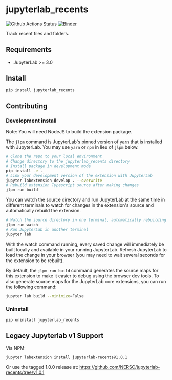 # jupyterlab_recents

![Github Actions Status](https://github.com/NERSC/jupyterlab-recents/workflows/Build/badge.svg)
[![Binder](https://mybinder.org/badge_logo.svg)](https://mybinder.org/v2/gh/NERSC/jupyterlab-recents/master?urlpath=lab)

Track recent files and folders.

## Requirements

- JupyterLab >= 3.0

## Install

```bash
pip install jupyterlab_recents
```

## Contributing

### Development install

Note: You will need NodeJS to build the extension package.

The `jlpm` command is JupyterLab's pinned version of
[yarn](https://yarnpkg.com/) that is installed with JupyterLab. You may use
`yarn` or `npm` in lieu of `jlpm` below.

```bash
# Clone the repo to your local environment
# Change directory to the jupyterlab_recents directory
# Install package in development mode
pip install -e .
# Link your development version of the extension with JupyterLab
jupyter labextension develop . --overwrite
# Rebuild extension Typescript source after making changes
jlpm run build
```

You can watch the source directory and run JupyterLab at the same time in different terminals to watch for changes in the extension's source and automatically rebuild the extension.

```bash
# Watch the source directory in one terminal, automatically rebuilding when needed
jlpm run watch
# Run JupyterLab in another terminal
jupyter lab
```

With the watch command running, every saved change will immediately be built locally and available in your running JupyterLab. Refresh JupyterLab to load the change in your browser (you may need to wait several seconds for the extension to be rebuilt).

By default, the `jlpm run build` command generates the source maps for this extension to make it easier to debug using the browser dev tools. To also generate source maps for the JupyterLab core extensions, you can run the following command:

```bash
jupyter lab build --minimize=False
```

### Uninstall

```bash
pip uninstall jupyterlab_recents
```

## Legacy Jupyterlab v1 Support

Via NPM:

```{bash}
jupyter labextension install jupyterlab-recents@1.0.1
```

Or use the tagged 1.0.0 release at:
https://github.com/NERSC/jupyterlab-recents/tree/v1.0.1
